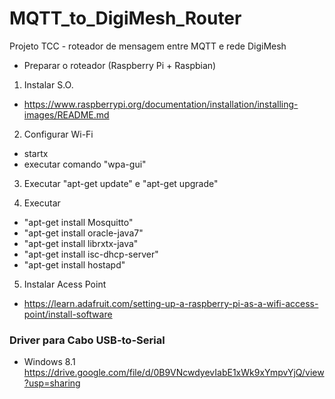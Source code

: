 # MQTT_to_DigiMesh_Router
Projeto TCC - roteador de mensagem entre MQTT e rede DigiMesh

- Preparar o roteador (Raspberry Pi + Raspbian)

1. Instalar S.O.
  - https://www.raspberrypi.org/documentation/installation/installing-images/README.md
  
2. Configurar Wi-Fi
  - startx
  - executar comando "wpa-gui"

3. Executar "apt-get update" e "apt-get upgrade"
  
4. Executar
  - "apt-get install Mosquitto"
  - "apt-get install oracle-java7"
  - "apt-get install librxtx-java"
  - "apt-get install isc-dhcp-server"
  - "apt-get install hostapd"
  
5. Instalar Acess Point
  - https://learn.adafruit.com/setting-up-a-raspberry-pi-as-a-wifi-access-point/install-software

### Driver para Cabo USB-to-Serial

- Windows 8.1
https://drive.google.com/file/d/0B9VNcwdyevIabE1xWk9xYmpvYjQ/view?usp=sharing
